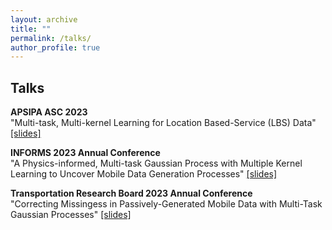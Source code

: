 ```yaml
---
layout: archive
title: ""
permalink: /talks/
author_profile: true
---
```


## Talks
**APSIPA ASC 2023**       
"Multi-task, Multi-kernel Learning for Location Based-Service (LBS) Data" [[slides]](https://ekinugurel.github.io/files/APSIPA_presentation.pdf)

**INFORMS 2023 Annual Conference**       
"A Physics-informed, Multi-task Gaussian Process with Multiple Kernel Learning to Uncover Mobile Data Generation Processes" [[slides]](https://ekinugurel.github.io/files/INFORMS_2023_clean.pdf)

**Transportation Research Board 2023 Annual Conference**  
"Correcting Missingess in Passively-Generated Mobile Data with Multi-Task Gaussian Processes" [[slides]](https://ekinugurel.github.io/files/2023_TRB_clean.pdf)

